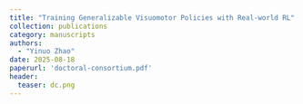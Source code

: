 ```yaml
---
title: "Training Generalizable Visuomotor Policies with Real-world RL"
collection: publications
category: manuscripts
authors:
  - "Yinuo Zhao" 
date: 2025-08-18
paperurl: 'doctoral-consortium.pdf'
header:
  teaser: dc.png
---
```

